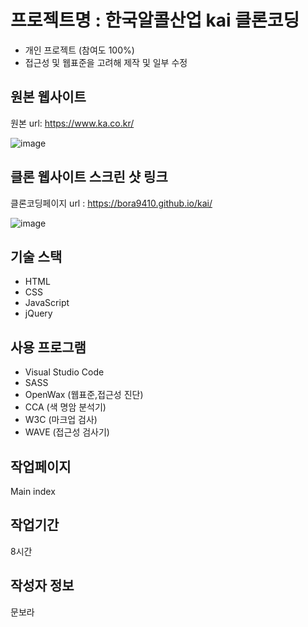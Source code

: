 # 프로젝트명 : 한국알콜산업 kai 클론코딩
- 개인 프로젝트 (참여도 100%)
- 접근성 및 웹표준을 고려해 제작 및 일부 수정

## 원본 웹사이트
원본 url: https://www.ka.co.kr/

![image](https://github.com/bora9410/kai/assets/142555231/dbdb600a-b372-463b-86e2-0017f644097e)

## 클론 웹사이트 스크린 샷 링크
클론코딩페이지 url : https://bora9410.github.io/kai/

![image](https://github.com/bora9410/kai/assets/142555231/7fefd359-264a-4d59-b6dc-a4ee16e3e98c)

## 기술 스택
- HTML
- CSS
- JavaScript
- jQuery

## 사용 프로그램
- Visual Studio Code
- SASS
- OpenWax (웹표준,접근성 진단)
- CCA (색 명암 분석기)
- W3C (마크업 검사)
- WAVE (접근성 검사기)
  
## 작업페이지
Main index
  
## 작업기간
8시간

## 작성자 정보
문보라
